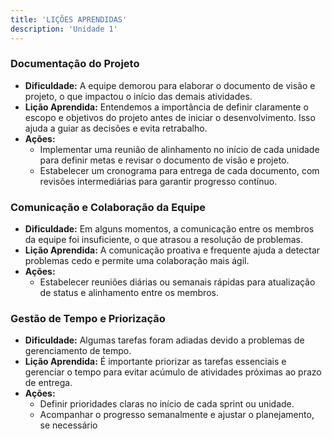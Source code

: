 ```yaml
---
title: 'LIÇÕES APRENDIDAS'
description: 'Unidade 1'
---
```


### Documentação do Projeto

* **Dificuldade:** A equipe demorou para elaborar o documento de visão e projeto, o que impactou o
início das demais atividades.
* **Lição Aprendida:** Entendemos a importância de definir claramente o escopo e objetivos do
projeto antes de iniciar o desenvolvimento. Isso ajuda a guiar as decisões e evita retrabalho.
* **Ações:**
    * Implementar uma reunião de alinhamento no início de cada unidade para definir metas e
    revisar o documento de visão e projeto.
    * Estabelecer um cronograma para entrega de cada documento, com revisões
    intermediárias para garantir progresso contínuo.

### Comunicação e Colaboração da Equipe

* **Dificuldade:** Em alguns momentos, a comunicação entre os membros da equipe foi insuficiente, o
que atrasou a resolução de problemas.
* **Lição Aprendida:** A comunicação proativa e frequente ajuda a detectar problemas cedo e permite
uma colaboração mais ágil.
* **Ações:**
    * Estabelecer reuniões diárias ou semanais rápidas para atualização de status e
    alinhamento entre os membros.


### Gestão de Tempo e Priorização

* **Dificuldade:** Algumas tarefas foram adiadas devido a problemas de gerenciamento de tempo.
* **Lição Aprendida:** É importante priorizar as tarefas essenciais e gerenciar o tempo para evitar
acúmulo de atividades próximas ao prazo de entrega.
* **Ações:**
    * Definir prioridades claras no início de cada sprint ou unidade.
    * Acompanhar o progresso semanalmente e ajustar o planejamento, se necessário

